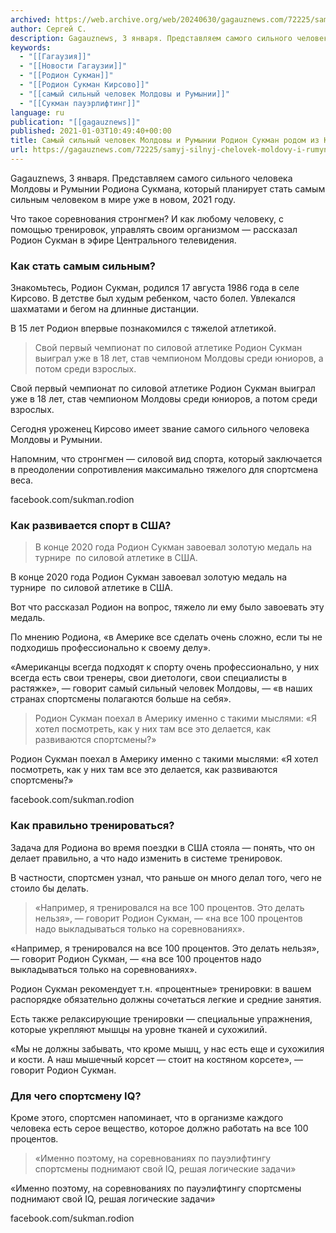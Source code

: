 ```yaml
---
archived: https://web.archive.org/web/20240630/gagauznews.com/72225/samyj-silnyj-chelovek-moldovy-i-rumynii-rodion-sukman-rodom-iz-kirsovo.html
author: Сергей С.
description: Gagauznews, 3 января. Представляем самого сильного человека Молдовы и Румынии Родиона Сукмана, который планирует стать самым сильным человеком в мире уже в новом, 2021 году. Что такое соревнования стронгмен? И как любому человеку, с помощью тренировок, управлять своим организмом — рассказал Родион Сукман в эфире Центрального телевидения. Как стать самым сильным? Знакомьтесь, Родион Сукман, родился 17 августа 1986 года в селе Кирсово. В детстве был худым ребенком, часто болел. Увлекался шахматами и бегом на длинные дистанции. В 15 лет Родион впервые познакомился с тяжелой атлетикой. Свой первый чемпионат по силовой атлетике Родион Сукман выиграл уже в 18 лет, став чемпионом […]
keywords:
  - "[[Гагаузия]]"
  - "[[Новости Гагаузии]]"
  - "[[Родион Сукман]]"
  - "[[Родион Сукман Кирсово]]"
  - "[[самый сильный человек Молдовы и Румынии]]"
  - "[[Сукман пауэрлифтинг]]"
language: ru
publication: "[[gagauznews]]"
published: 2021-01-03T10:49:40+00:00
title: Самый сильный человек Молдовы и Румынии Родион Сукман родом из Кирсово
url: https://gagauznews.com/72225/samyj-silnyj-chelovek-moldovy-i-rumynii-rodion-sukman-rodom-iz-kirsovo.html
---
```


Gagauznews, 3 января. Представляем самого сильного человека Молдовы и Румынии Родиона Сукмана, который планирует стать самым сильным человеком в мире уже в новом, 2021 году.

Что такое соревнования стронгмен? И как любому человеку, с помощью тренировок, управлять своим организмом — рассказал Родион Сукман в эфире Центрального телевидения.

### Как стать самым сильным?

Знакомьтесь, Родион Сукман, родился 17 августа 1986 года в селе Кирсово. В детстве был худым ребенком, часто болел. Увлекался шахматами и бегом на длинные дистанции.

В 15 лет Родион впервые познакомился с тяжелой атлетикой.

> Свой первый чемпионат по силовой атлетике Родион Сукман выиграл уже в 18 лет, став чемпионом Молдовы среди юниоров, а потом среди взрослых.

Свой первый чемпионат по силовой атлетике Родион Сукман выиграл уже в 18 лет, став чемпионом Молдовы среди юниоров, а потом среди взрослых.

Сегодня уроженец Кирсово имеет звание самого сильного человека Молдовы и Румынии.

Напомним, что стронгмен — силовой вид спорта, который заключается в преодолении сопротивления максимально тяжелого для спортсмена веса.

facebook.com/sukman.rodion

### Как развивается спорт в США?

> В конце 2020 года Родион Сукман завоевал золотую медаль на турнире  по силовой атлетике в США.

В конце 2020 года Родион Сукман завоевал золотую медаль на турнире  по силовой атлетике в США.

Вот что рассказал Родион на вопрос, тяжело ли ему было завоевать эту медаль.

По мнению Родиона, «в Америке все сделать очень сложно, если ты не подходишь профессионально к своему делу».

«Американцы всегда подходят к спорту очень профессионально, у них всегда есть свои тренеры, свои диетологи, свои специалисты в растяжке», — говорит самый сильный человек Молдовы, — «в наших странах спортсмены полагаются больше на себя».

> Родион Сукман поехал в Америку именно с такими мыслями: «Я хотел посмотреть, как у них там все это делается, как развиваются спортсмены?»

Родион Сукман поехал в Америку именно с такими мыслями: «Я хотел посмотреть, как у них там все это делается, как развиваются спортсмены?»

facebook.com/sukman.rodion

### Как правильно тренироваться?

Задача для Родиона во время поездки в США стояла — понять, что он делает правильно, а что надо изменить в системе тренировок.

В частности, спортсмен узнал, что раньше он много делал того, чего не стоило бы делать.

> «Например, я тренировался на все 100 процентов. Это делать нельзя», — говорит Родион Сукман, — «на все 100 процентов надо выкладываться только на соревнованиях».

«Например, я тренировался на все 100 процентов. Это делать нельзя», — говорит Родион Сукман, — «на все 100 процентов надо выкладываться только на соревнованиях».

Родион Сукман рекомендует т.н. «процентные» тренировки: в вашем распорядке обязательно должны сочетаться легкие и средние занятия.

Есть также релаксирующие тренировки — специальные упражнения, которые укрепляют мышцы на уровне тканей и сухожилий.

«Мы не должны забывать, что кроме мышц, у нас есть еще и сухожилия и кости. А наш мышечный корсет — стоит на костяном корсете», — говорит Родион Сукман.

### Для чего спортсмену IQ?

Кроме этого, спортсмен напоминает, что в организме каждого человека есть серое вещество, которое должно работать на все 100 процентов.

> «Именно поэтому, на соревнованиях по пауэлифтингу спортсмены поднимают свой IQ, решая логические задачи»

«Именно поэтому, на соревнованиях по пауэлифтингу спортсмены поднимают свой IQ, решая логические задачи»

facebook.com/sukman.rodion